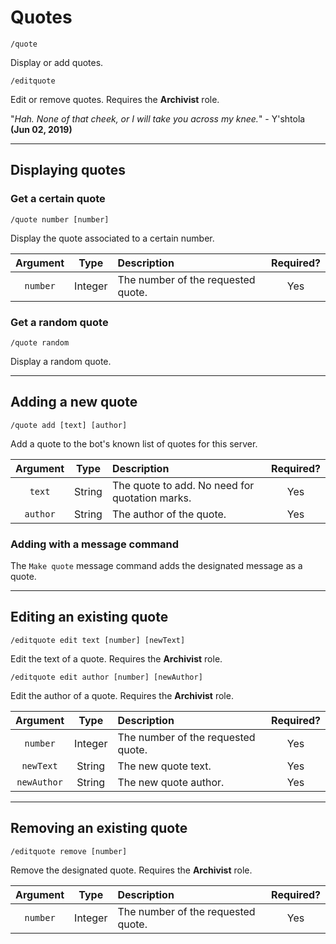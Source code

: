 # Quotes

`/quote`

Display or add quotes.

`/editquote`

Edit or remove quotes. Requires the **Archivist** role.

"*Hah. None of that cheek, or I will take you across my knee.*" - Y'shtola **(Jun 02, 2019)**

***

## Displaying quotes

### Get a certain quote

`/quote number [number]`

Display the quote associated to a certain number.

| Argument | Type | Description | Required? |
|:---:|:---:|:---|:---:|
| `number` | Integer | The number of the requested quote. | Yes |

### Get a random quote

`/quote random`

Display a random quote.

***

## Adding a new quote

`/quote add [text] [author]`

Add a quote to the bot's known list of quotes for this server.

| Argument | Type | Description | Required? |
|:---:|:---:|:---|:---:|
| `text` | String | The quote to add. No need for quotation marks. | Yes |
| `author` | String | The author of the quote. | Yes |

### Adding with a message command

The `Make quote` message command adds the designated message as a quote.

***

## Editing an existing quote

`/editquote edit text [number] [newText]`

Edit the text of a quote. Requires the **Archivist** role.

`/editquote edit author [number] [newAuthor]`

Edit the author of a quote. Requires the **Archivist** role.

| Argument | Type | Description | Required? |
|:---:|:---:|:---|:---:|
| `number` | Integer | The number of the requested quote. | Yes |
| `newText` | String | The new quote text. | Yes |
| `newAuthor` | String | The new quote author. | Yes |

***

## Removing an existing quote

`/editquote remove [number]`

Remove the designated quote. Requires the **Archivist** role.

| Argument | Type | Description | Required? |
|:---:|:---:|:---|:---:|
| `number` | Integer | The number of the requested quote. | Yes |





